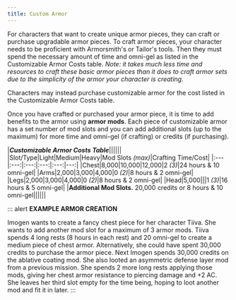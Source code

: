 ```yaml
---
title: Custom Armor
---
```

For characters that want to create unique armor pieces, they can craft or purchase upgradable armor pieces. To craft armor
pieces, your character needs to be proficient with Armorsmith's or Tailor's tools. Then they must spend the necessary
amount of time and omni-gel as listed in the Customizable Armor Costs table. _Note: it takes much less time and resources to craft
these basic armor pieces than it does to craft armor sets due to the simplicity of the armor your character is creating_.

Characters may instead purchase customizable armor for the cost listed in the Customizable Armor Costs table.

Once you have crafted or purchased your armor piece, it is time to add benefits to the armor using __armor mods__. Each
piece of customizable armor has a set number of mod slots and you can add additional slots (up to the maximum) for more
time and omni-gel (if crafting) or credits (if purchasing).

|___Customizable Armor Costs Table___||||||
|Slot/Type|Light|Medium|Heavy|Mod Slots _(max)_|Crafting Time/Cost|
|:---|:---:|:---:|:---:|:---:|---:|
|Chest|8,000|10,000|12,000|2 _(3)_|24 hours & 10 omni-gel|
|Arms|2,000|3,000|4,000|0 _(2)_|8 hours & 2 omni-gel|
|Legs|2,000|3,000|4,000|0 _(2)_|8 hours & 2 omni-gel|
|Head|5,000|||1 _(3)_|16 hours & 5 omni-gel|
|__Additional Mod Slots.__ 20,000 credits or 8 hours & 10 omni-gel||||||

::: alert
__EXAMPLE ARMOR CREATION__

Imogen wants to create a fancy chest piece for her character Tiiva. She wants to add another mod slot for a
maximum of 3 armor mods. Tiiva spends 4 long rests (8 hours in each rest) and 20 omni-gel to create a medium piece of
chest armor. Alternatively, she could have spent 30,000 credits to purchase the armor piece. Next Imogen spends 30,000 credits
on the ablative coating mod. She also looted an asymmetric defense layer mod from a previous
mission. She spends 2 more long rests applying those mods, giving her chest armor resistance to piercing damage
and +2 AC. She leaves her third slot empty for the time being, hoping to loot another mod and fit it in later.
:::
